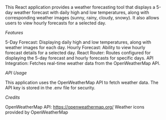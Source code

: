 This React application provides a weather forecasting tool that displays a 5-day weather forecast with daily high and low temperatures, along with corresponding weather images (sunny, rainy, cloudy, snowy). It also allows users to view hourly forecasts for a selected day.

*Features*

5-Day Forecast: Displaying daily high and low temperatures, along with weather images for each day.
Hourly Forecast: Ability to view hourly forecast details for a selected day.
React Router: Routes configured for displaying the 5-day forecast and hourly forecasts for specific days.
API Integration: Fetches real-time weather data from the OpenWeatherMap API.

*API Usage*

This application uses the OpenWeatherMap API to fetch weather data. The API key is stored in the .env file for security.

*Credits*

OpenWeatherMap API: https://openweathermap.org/
Weather icons provided by OpenWeatherMap